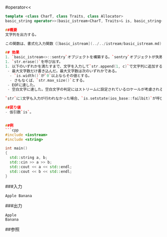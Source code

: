 #operator<<
```cpp
template <class CharT, class Traits, class Allocator>
basic_string operator>>(basic_istream<CharT, Traits>& is, basic_string<CharT, Traits, Allocator>& str);

##概要
文字列を出力する。

この関数は、書式化入力関数（[basic_istream](../../istream/basic_istream.md)を参照）として作用する。

## 効果
1. `basic_istream<>::sentry`オブジェクトを構築する。`sentry`オブジェクトが失敗を示した場合、何もしない。
1. `str.erase()`を呼び出す。
1. 以下のいずれかを満たすまで、文字を入力して`str.append(1, c)`で文字列に追加する。`c`は入力した文字を表す。
 - 最大文字数だけ書き込んだ。最大文字数は次のいずれかである。
  - `is.width()`が`0`以上ならその値とする。
  - さもなくば、`str.max_size()`とする。
 - EOFに達した。
 - 空白文字に達した。空白文字の判定にはストリームに設定されているロケールが考慮される。

`str`に1文字も入力が行われなかった場合、`is.setstate(ios_base::failbit)`が呼び出される。

##戻り値
- 仮引数`is`。


##例
```cpp
#include <iostream>
#include <string>

int main()
{
  std::string a, b;
  std::cin >> a >> b;
  std::cout << a << std::endl;
  std::cout << b << std::endl;
}
```

###入力
```
Apple Banana
```

###出力
```
Apple
Banana
```

##参照
